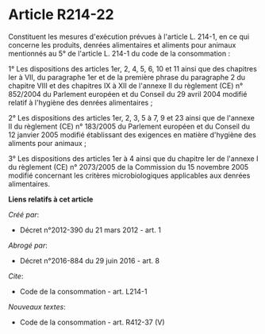 # Article R214-22

Constituent les mesures d'exécution prévues à l'article L. 214-1, en ce qui concerne les produits, denrées alimentaires et
aliments pour animaux mentionnés au 5° de l'article L. 214-1 du code de la consommation :

1° Les dispositions des articles 1er, 2, 4, 5, 6, 10 et 11 ainsi que des chapitres Ier à VII, du paragraphe 1er et de la
première phrase du paragraphe 2 du chapitre VIII et des chapitres IX à XII de l'annexe II du règlement (CE) n° 852/2004 du
Parlement européen et du Conseil du 29 avril 2004 modifié relatif à l'hygiène des denrées alimentaires ;

2° Les dispositions des articles 1er, 2, 3, 5 à 7, 9 et 23 ainsi que de l'annexe II du règlement (CE) n° 183/2005 du
Parlement européen et du Conseil du 12 janvier 2005 modifié établissant des exigences en matière d'hygiène des aliments pour
animaux ;

3° Les dispositions des articles 1er à 4 ainsi que du chapitre Ier de l'annexe I du règlement (CE) n° 2073/2005 de la
Commission du 15 novembre 2005 modifié concernant les critères microbiologiques applicables aux denrées alimentaires.

**Liens relatifs à cet article**

_Créé par_:

  - Décret n°2012-390 du 21 mars 2012 - art. 1

_Abrogé par_:

  - Décret n°2016-884 du 29 juin 2016 - art. 8

_Cite_:

  - Code de la consommation - art. L214-1

_Nouveaux textes_:

  - Code de la consommation - art. R412-37 (V)
